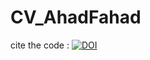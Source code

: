 # CV_AhadFahad
cite the code : [![DOI](https://zenodo.org/badge/528497491.svg)](https://zenodo.org/badge/latestdoi/528497491)

